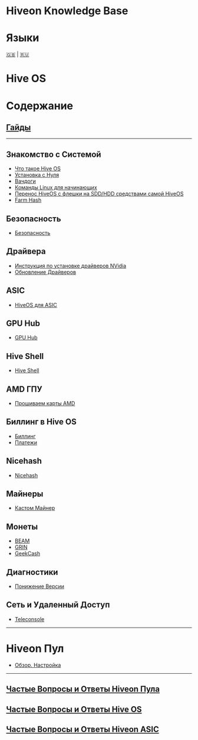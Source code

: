 # Hiveon Knowledge Base

Языки
=================
[🇬🇧](knowledge-base.md#hiveon-kb) | [🇷🇺](knowledge-base_ru.md)

# Hive OS

Содержание
=================
## [Гайды](guides/guides_ru.md)
___
## Знакомство с Системой
- [Что такое Hive OS](guides/what_is_hive_ru.md)
- [Установка с Нуля](guides/new_install_ru.md)
- [Вачдоги](guides/watchdogs_ru.md)
- [Команды Linux для начинающих](guides/linux_ru.md)
- [Перенос HiveOS с флешки на SDD/HDD средствами самой HiveOS](guides/hdd_move.md)
- [Farm Hash](guides/fh_ru.md)

## Безопасность
- [Безопасность](guides/security_ru.md)

## Драйвера
- [Инструкция по установке драйверов NVidia](guides/nvidia_dr_ru.md)
- [Обновление Драйверов](guide/driver_upd_ru.md)

## ASIC
- [HiveOS для ASIC](guides/hive_asic_ru.md)

## GPU Hub
- [GPU Hub](guides/gpu_hub_ru.md)

## Hive Shell
- [Hive Shell](guides/hshell_ru.md)

## AMD ГПУ
- [Прошиваем карты AMD](guides/amd_flash_ru.md)

## Биллинг в Hive OS
- [Биллинг](guides/bill_ru.md)
- [Платежи](guides/payment_ru.md)

## Nicehash
- [Nicehash](guides/nice_ru.md)

## Майнеры
- [Кастом Майнер](guides/custom_miner_ru.md)

## Монеты
- [BEAM](guides/coin_beam_ru.md)
- [GRIN](guides/coin_grin_ru.md)
- [GeekCash](guides/coin_geek_ru.md)

## Диагностики
- [Понижение Версии](guides/downgrade_ru.md)

## Сеть и Удаленный Доступ
- [Teleconsole](guides/teleconsole_ru.md)

___
# Hiveon Пул
- [Обзор. Настройка](hiveon/hiveon_ru.md)

___
## [Частые Вопросы и Ответы Hiveon Пула](hiveon_pool_faq/pool_faq.md)

## [Частые Вопросы и Ответы Hive OS](hiveos_faq/hiveos_faq.md)

## [Частые Вопросы и Ответы Hiveon ASIC](hiveon_asic_faq/asic_faq_ru.md)
